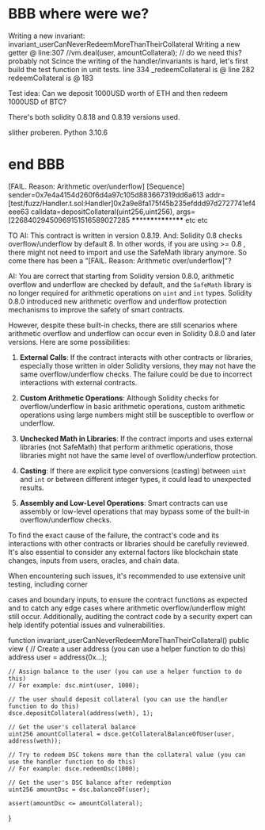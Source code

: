 # BBB where were we?

Writing a new invariant: invariant_userCanNeverRedeemMoreThanTheirCollateral
Writing a new getter @ line:307
//vm.deal(user, amountCollateral); // do we need this? probably not
Scince the writing of the handler/invariants is hard, let's first build the test function in unit tests. line 334 \_redeemCollateral is @ line 282 redeemCollateral is @ 183

Test idea: Can we deposit 1000USD worth of ETH and then redeem 1000USD of BTC?

There's both solidity 0.8.18 and 0.8.19 versions used.

slither proberen. Python 3.10.6

# end BBB

[FAIL. Reason: Arithmetic over/underflow]
[Sequence]
sender=0x7e4a4154d260f6d4a97c105d883667319dd6a613 addr=[test/fuzz/Handler.t.sol:Handler]0x2a9e8fa175f45b235efddd97d2727741ef4eee63 calldata=depositCollateral(uint256,uint256), args=[22684029450969151516589027285 **\*\***\*\***\*\***\*\***\*\***\*\***\*\*** etc etc

TO AI: This contract is written in version 0.8.19. And: Solidity 0.8 checks overflow/underflow by default 8. In other words, if you are using >= 0.8 , there might not need to import and use the SafeMath library anymore. So come there has been a "[FAIL. Reason: Arithmetic over/underflow]"?

AI: You are correct that starting from Solidity version 0.8.0, arithmetic overflow and underflow are checked by default, and the `SafeMath` library is no longer required for arithmetic operations on `uint` and `int` types. Solidity 0.8.0 introduced new arithmetic overflow and underflow protection mechanisms to improve the safety of smart contracts.

However, despite these built-in checks, there are still scenarios where arithmetic overflow and underflow can occur even in Solidity 0.8.0 and later versions. Here are some possibilities:

1. **External Calls**: If the contract interacts with other contracts or libraries, especially those written in older Solidity versions, they may not have the same overflow/underflow checks. The failure could be due to incorrect interactions with external contracts.

2. **Custom Arithmetic Operations**: Although Solidity checks for overflow/underflow in basic arithmetic operations, custom arithmetic operations using large numbers might still be susceptible to overflow or underflow.

3. **Unchecked Math in Libraries**: If the contract imports and uses external libraries (not SafeMath) that perform arithmetic operations, those libraries might not have the same level of overflow/underflow protection.

4. **Casting**: If there are explicit type conversions (casting) between `uint` and `int` or between different integer types, it could lead to unexpected results.

5. **Assembly and Low-Level Operations**: Smart contracts can use assembly or low-level operations that may bypass some of the built-in overflow/underflow checks.

To find the exact cause of the failure, the contract's code and its interactions with other contracts or libraries should be carefully reviewed. It's also essential to consider any external factors like blockchain state changes, inputs from users, oracles, and chain data.

When encountering such issues, it's recommended to use extensive unit testing, including corner

cases and boundary inputs, to ensure the contract functions as expected and to catch any edge cases where arithmetic overflow/underflow might still occur. Additionally, auditing the contract code by a security expert can help identify potential issues and vulnerabilities.

function invariant_userCanNeverRedeemMoreThanTheirCollateral() public view {
// Create a user address (you can use a helper function to do this)
address user = address(0x...);

    // Assign balance to the user (you can use a helper function to do this)
    // For example: dsc.mint(user, 1000);

    // The user should deposit collateral (you can use the handler function to do this)
    dsce.depositCollateral(address(weth), 1);

    // Get the user's collateral balance
    uint256 amountCollateral = dsce.getCollateralBalanceOfUser(user, address(weth));

    // Try to redeem DSC tokens more than the collateral value (you can use the handler function to do this)
    // For example: dsce.redeemDsc(1000);

    // Get the user's DSC balance after redemption
    uint256 amountDsc = dsc.balanceOf(user);

    assert(amountDsc <= amountCollateral);

}
